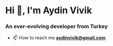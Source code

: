 <h1 align="left">Hi 👋, I'm Aydin Vivik</h1>
<h3 align="left">An ever-evolving developer from Turkey</h3>

- 📫 How to reach me **aydinvivik@gmail.com**
